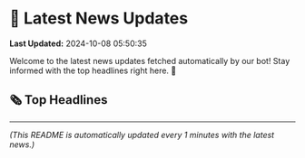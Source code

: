 # 📰 Latest News Updates
**Last Updated:** 2024-10-08 05:50:35

Welcome to the latest news updates fetched automatically by our bot! Stay informed with the top headlines right here. 🚀

## 🗞️ Top Headlines

---
*(This README is automatically updated every 1 minutes with the latest news.)*
